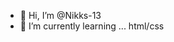 - 👋 Hi, I’m @Nikks-13
- 🌱 I’m currently learning ... html/css

<!---
Nikks-13/Nikks-13 is a ✨ special ✨ repository because its `README.md` (this file) appears on your GitHub profile.
You can click the Preview link to take a look at your changes.
--->
